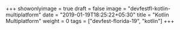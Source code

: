 +++
showonlyimage = true
draft = false
image = "devfestfl-kotlin-multiplatform"
date = "2019-01-19T18:25:22+05:30"
title = "Kotlin Multiplatform"
weight = 0
tags = ["devfest-florida-19", "kotlin"]
+++


